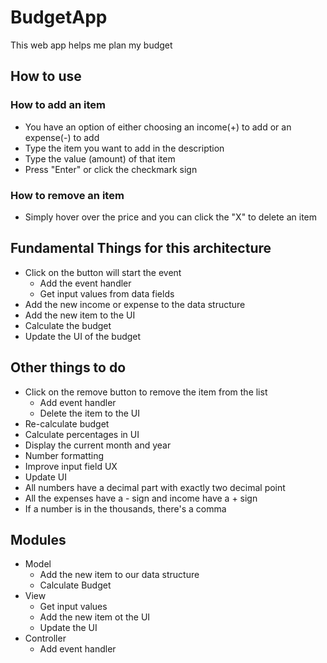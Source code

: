 # BudgetApp
This web app helps me plan my budget

## How to use

### How to add an item
- You have an option of either choosing an income(+) to add or an expense(-) to add
- Type the item you want to add in the description
- Type the value (amount) of that item
- Press "Enter" or click the checkmark sign

### How to remove an item
- Simply hover over the price and you can click the "X" to delete an item

## Fundamental Things for this architecture
- Click on the button will start the event
    - Add the event handler
    - Get input values from data fields
- Add the new income or expense to the data structure
- Add the new item to the UI
- Calculate the budget
- Update the UI of the budget

## Other things to do
- Click on the remove button to remove the item from the list
    - Add event handler
    - Delete the item to the UI
- Re-calculate budget
- Calculate percentages in UI
- Display the current month and year
- Number formatting
- Improve input field UX
- Update UI
- All numbers have a decimal part with exactly two decimal point
- All the expenses have a - sign and income have a + sign
- If a number is in the thousands, there's a comma

## Modules
- Model
    - Add the new item to our data structure
    - Calculate Budget
- View
    - Get input values
    - Add the new item ot the UI
    - Update the UI
- Controller
    - Add event handler
